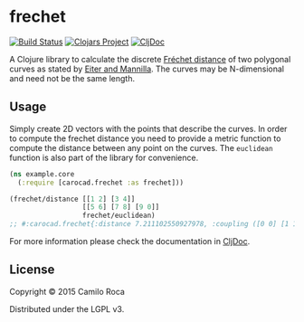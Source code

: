 # frechet
[![Build Status](https://travis-ci.org/carocad/frechet-dist.svg?branch=master)](https://travis-ci.org/carocad/frechet)
[![Clojars Project](https://img.shields.io/clojars/v/net.clojars.carocad/frechet.svg)](https://clojars.org/net.clojars.carocad/frechet)
[![CljDoc](https://cljdoc.org/badge/net.clojars.carocad/frechet)](https://cljdoc.org/d/net.clojars.carocad/frechet/)

A Clojure library to calculate the discrete [Fréchet distance](https://en.wikipedia.org/wiki/Fr%C3%A9chet_distance)
of two polygonal curves as stated by [Eiter and Mannilla](http://citeseerx.ist.psu.edu/viewdoc/download?doi=10.1.1.90.937&rep=rep1&type=pdf).
The curves may be N-dimensional and need not be the same length.

## Usage

Simply create 2D vectors with the points that describe the curves. 
In order to compute the frechet distance you need to provide a metric function
to compute the distance between any point on the curves. The `euclidean` function
is also part of the library for convenience.

```Clojure
(ns example.core
  (:require [carocad.frechet :as frechet]))

(frechet/distance [[1 2] [3 4]]
                  [[5 6] [7 8] [9 0]]
                  frechet/euclidean)
;; #:carocad.frechet{:distance 7.211102550927978, :coupling ([0 0] [1 1] [1 2])}
```

For more information please check the documentation in
[CljDoc](https://cljdoc.org/badge/net.clojars.carocad/frechet).

## License

Copyright © 2015 Camilo Roca

Distributed under the LGPL v3.
